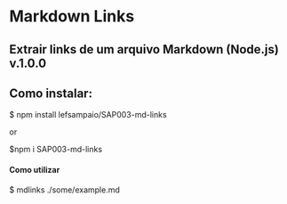 # Markdown Links

##  Extrair links de um arquivo Markdown (Node.js) v.1.0.0

## Como instalar:
$ npm install lefsampaio/SAP003-md-links

or

$npm i SAP003-md-links


#### Como utilizar
$ mdlinks ./some/example.md


